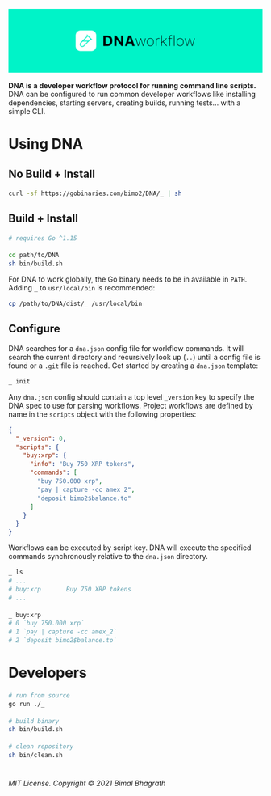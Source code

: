 ![Banner](.github/assets/banner.svg)

**DNA is a developer workflow protocol for running command line scripts.** DNA can be configured to run common developer workflows like installing dependencies, starting servers, creating builds, running tests... with a simple CLI.

# Using DNA

## No Build + Install

```zsh
curl -sf https://gobinaries.com/bimo2/DNA/_ | sh
```

## Build + Install

```zsh
# requires Go ^1.15

cd path/to/DNA
sh bin/build.sh
```

For DNA to work globally, the Go binary needs to be in available in `PATH`. Adding `_` to `usr/local/bin` is recommended:

```zsh
cp /path/to/DNA/dist/_ /usr/local/bin
```

## Configure

DNA searches for a `dna.json` config file for workflow commands. It will search the current directory and recursively look up (`..`) until a config file is found or a `.git` file is reached. Get started by creating a `dna.json` template:

```zsh
_ init
```

Any `dna.json` config should contain a top level `_version` key to specify the DNA spec to use for parsing workflows. Project workflows are defined by name in the `scripts` object with the following properties:

```json
{
  "_version": 0,
  "scripts": {
    "buy:xrp": {
      "info": "Buy 750 XRP tokens",
      "commands": [
        "buy 750.000 xrp",
        "pay | capture -cc amex_2",
        "deposit bimo2$balance.to"
      ]
    }
  }
}
```

Workflows can be executed by script key. DNA will execute the specified commands synchronously relative to the `dna.json` directory. 

```zsh
_ ls
# ...
# buy:xrp       Buy 750 XRP tokens
# ...

_ buy:xrp
# 0 `buy 750.000 xrp`
# 1 `pay | capture -cc amex_2`
# 2 `deposit bimo2$balance.to`
```

# Developers

```zsh
# run from source
go run ./_

# build binary
sh bin/build.sh

# clean repository
sh bin/clean.sh
```

#

###### MIT License. Copyright &copy; 2021 Bimal Bhagrath

